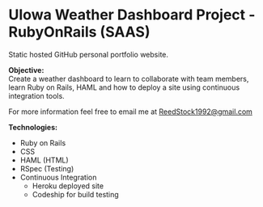 # UIowa Weather Dashboard Project - RubyOnRails (SAAS)

Static hosted GitHub personal portfolio website.

<b>Objective:</b> <br>
Create a weather dashboard to learn to collaborate with team members, learn Ruby on Rails, HAML and how to deploy a site using continuous integration tools.

For more information feel free to email me at ReedStock1992@gmail.com

<b>Technologies:</b> <br>
 - Ruby on Rails
 - CSS
 - HAML (HTML)
 - RSpec (Testing)
 - Continuous Integration
    - Heroku deployed site
    - Codeship for build testing
